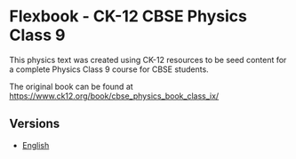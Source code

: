 # Flexbook - CK-12 CBSE Physics Class 9

This physics text was created using CK-12 resources to be seed content for a complete Physics Class 9 course for CBSE students.

The original book can be found at https://www.ck12.org/book/cbse_physics_book_class_ix/

## Versions

* [English](https://liascript.github.io/course/?https://raw.githubusercontent.com/LiaBooks/Flexbook-CK-12-CBSE-Physics-Class-9/main/English/README.md)

